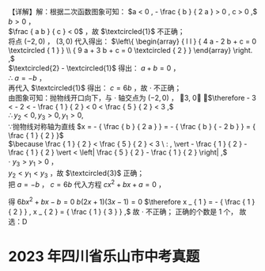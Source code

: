 【详解】解：根据二次函数图象可知： $a < 0 , - \frac { b } { 2 a } > 0 , c > 0 ,$ $b > 0$ ，  
$\frac { a b } { c } < 0$ ，故 $\textcircled{1}$ 不正确；  
将点 $\left( - 2 , 0 \right)$ ， $\left( 3 , 0 \right)$ 代入得出： $\left\{ \begin{array} { l l } { 4 a - 2 b + c = 0 \textcircled { 1 } } \\ { 9 a + 3 b + c = 0 \textcircled { 2 } } \end{array} \right. ,$   
$\textcircled{2} - \textcircled{1}$ 得出： $a + b = 0$ ，  
∴ $a = - b$ ，  
再代入 $\textcircled{1}$ 得出： $c = 6 b$ ，故 $\cdot$ 不正确；  
由图象可知：抛物线开口向下，与 $\cdot$ 轴交点为 $\left( - 2 , 0 \right)$ ， 3, 0 ，$\therefore - 3 < - 2 < - \frac { 1 } { 2 } < 0 < \frac { 5 } { 2 } < 3 ,$   
$\therefore y _ { 2 } < 0 , y _ { 3 } > 0 , y _ { 1 } > 0 ,$   
∵抛物线对称轴为直线 $x = - { \frac { b } { 2 a } } = - { \frac { b } { - 2 b } } = { \frac { 1 } { 2 } }$   
$\because \frac { 1 } { 2 } < \frac { 5 } { 2 } < 3 \ : , \vert - \frac { 1 } { 2 } - \frac { 1 } { 2 } \vert < \left| \frac { 5 } { 2 } - \frac { 1 } { 2 } \right| ,$   
$\cdot \ y _ { 3 } > y _ { 1 } > 0$ ，  
$y _ { 2 } < y _ { 1 } < y _ { 3 }$ ，故 $\textcircled{3}$ 正确；  
把 $a = - b$ ， $c = 6 b$ 代入方程 $c x ^ { 2 } + b x + a = 0$ ，

得 $6 b x ^ { 2 } + b x - b = 0$ $b { \big ( } 2 x + 1 { \big ) } { \big ( } 3 x - 1 { \big ) } = 0$ $\therefore x _ { 1 } = - { \frac { 1 } { 2 } } , x _ { 2 } = { \frac { 1 } { 3 } } ,$ 故 $\cdot$ 不正确； 正确的个数是 1 个， 故选：D

# 2023 年四川省乐山市中考真题

